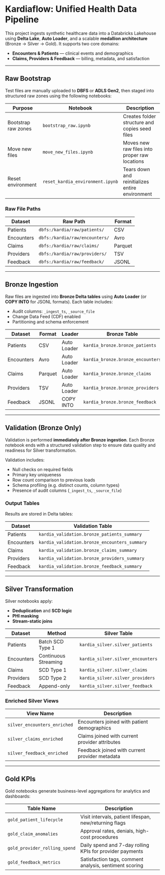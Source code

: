 # Kardiaflow: Unified Health Data Pipeline

This project ingests synthetic healthcare data into a Databricks Lakehouse using **Delta Lake**, **Auto Loader**, and a scalable **medallion architecture** (Bronze → Silver → Gold). It supports two core domains:

- **Encounters & Patients** — clinical events and demographics  
- **Claims, Providers & Feedback** — billing, metadata, and satisfaction

---

## Raw Bootstrap

Test files are manually uploaded to **DBFS** or **ADLS Gen2**, then staged into structured raw zones using the following notebooks:

| Purpose             | Notebook                             | Description                                      |
|---------------------|---------------------------------------|--------------------------------------------------|
| Bootstrap raw zones | `bootstrap_raw.ipynb`                | Creates folder structure and copies seed files   |
| Move new files      | `move_new_files.ipynb`               | Moves new raw files into proper raw locations    |
| Reset environment   | `reset_kardia_environment.ipynb`     | Tears down and reinitializes entire environment  |

### Raw File Paths

| Dataset     | Raw Path                                 | Format  |
|-------------|-------------------------------------------|---------|
| Patients    | `dbfs:/kardia/raw/patients/`              | CSV     |
| Encounters  | `dbfs:/kardia/raw/encounters/`            | Avro    |
| Claims      | `dbfs:/kardia/raw/claims/`                | Parquet |
| Providers   | `dbfs:/kardia/raw/providers/`             | TSV     |
| Feedback    | `dbfs:/kardia/raw/feedback/`              | JSONL   |

---

## Bronze Ingestion

Raw files are ingested into **Bronze Delta tables** using **Auto Loader** (or **COPY INTO** for JSONL formats). Each table includes:

- Audit columns: `_ingest_ts`, `_source_file`
- Change Data Feed (CDF) enabled
- Partitioning and schema enforcement

| Dataset     | Format   | Loader       | Bronze Table                      |
|-------------|----------|--------------|-----------------------------------|
| Patients    | CSV      | Auto Loader  | `kardia_bronze.bronze_patients`   |
| Encounters  | Avro     | Auto Loader  | `kardia_bronze.bronze_encounters` |
| Claims      | Parquet  | Auto Loader  | `kardia_bronze.bronze_claims`     |
| Providers   | TSV      | Auto Loader  | `kardia_bronze.bronze_providers`  |
| Feedback    | JSONL    | COPY INTO    | `kardia_bronze.bronze_feedback`   |

---

## Validation (Bronze Only)

Validation is performed **immediately after Bronze ingestion**. Each Bronze notebook ends with a structured validation step to ensure data quality and readiness for Silver transformation.

Validation includes:

- Null checks on required fields  
- Primary key uniqueness  
- Row count comparison to previous loads  
- Schema profiling (e.g. distinct counts, column types)  
- Presence of audit columns (`_ingest_ts`, `_source_file`)

### Output Tables

Results are stored in Delta tables:

| Dataset     | Validation Table                                  |
|-------------|---------------------------------------------------|
| Patients    | `kardia_validation.bronze_patients_summary`       |
| Encounters  | `kardia_validation.bronze_encounters_summary`     |
| Claims      | `kardia_validation.bronze_claims_summary`         |
| Providers   | `kardia_validation.bronze_providers_summary`      |
| Feedback    | `kardia_validation.bronze_feedback_summary`       |

---

## Silver Transformation

Silver notebooks apply:

- **Deduplication** and **SCD logic**  
- **PHI masking**  
- **Stream-static joins**

| Dataset     | Method               | Silver Table                        |
|-------------|----------------------|-------------------------------------|
| Patients    | Batch SCD Type 1     | `kardia_silver.silver_patients`     |
| Encounters  | Continuous Streaming | `kardia_silver.silver_encounters`   |
| Claims      | SCD Type 1           | `kardia_silver.silver_claims`       |
| Providers   | SCD Type 2           | `kardia_silver.silver_providers`    |
| Feedback    | Append-only          | `kardia_silver.silver_feedback`     |

### Enriched Silver Views

| View Name                    | Description                                      |
|-----------------------------|--------------------------------------------------|
| `silver_encounters_enriched`| Encounters joined with patient demographics      |
| `silver_claims_enriched`    | Claims joined with current provider attributes   |
| `silver_feedback_enriched`  | Feedback joined with current provider metadata   |

---

## Gold KPIs

Gold notebooks generate business-level aggregations for analytics and dashboards:

| Table Name                    | Description                                                  |
|------------------------------|--------------------------------------------------------------|
| `gold_patient_lifecycle`     | Visit intervals, patient lifespan, new/returning flags       |
| `gold_claim_anomalies`       | Approval rates, denials, high-cost procedures               |
| `gold_provider_rolling_spend`| Daily spend and 7-day rolling KPIs for provider payments     |
| `gold_feedback_metrics`      | Satisfaction tags, comment analysis, sentiment scoring       |